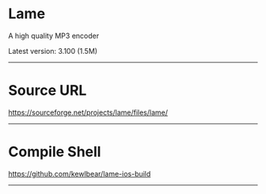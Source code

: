 # Lame
A high quality MP3 encoder

Latest version: 3.100 (1.5M)

---

# Source URL
https://sourceforge.net/projects/lame/files/lame/

---

# Compile Shell
https://github.com/kewlbear/lame-ios-build

---

